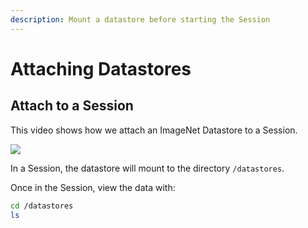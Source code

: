 ```yaml
---
description: Mount a datastore before starting the Session
---
```


# Attaching Datastores

## Attach to a Session

This video shows how we attach an ImageNet Datastore to a Session.

![](../../.gitbook/assets/session_load.gif)

In a Session, the datastore will mount to the  directory `/datastores`.

Once in the Session, view the data with:

```bash
cd /datastores
ls
```


